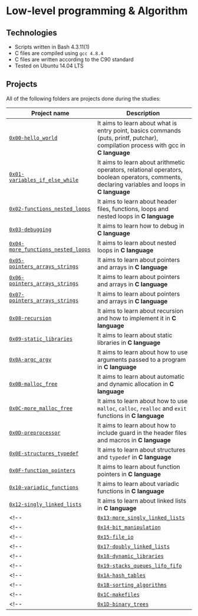 # Low-level programming & Algorithm

## Technologies
* Scripts written in Bash 4.3.11(1)
* C files are compiled using `gcc 4.8.4`
* C files are written according to the C90 standard
* Tested on Ubuntu 14.04 LTS

## Projects
All of the following folders are projects done during the studies:

| Project name | Description |
| ------------ | ----------- |
| [`0x00-hello_world`](https://github.com/zezo773/alx-low_level_programming/tree/master/0x00-hello_world) | It aims to learn about what is entry point, basics commands (puts, printf, putchar), compilation process with gcc in **C language** |
| [`0x01-variables_if_else_while`](https://github.com/zezo773/alx-low_level_programming/tree/master/0x01-variables_if_else_while) | It aims to learn about arithmetic operators, relational operators, boolean operators, comments, declaring variables and loops in **C language** |
| [`0x02-functions_nested_loops`](https://github.com/zezo773/alx-low_level_programming/tree/master/0x02-functions_nested_loops) | It aims to learn about header files, functions, loops and nested loops in **C language** |
| [`0x03-debugging`](https://github.com/zezo773/alx-low_level_programming/tree/master/0x03-debugging) | It aims to learn how to debug in **C language** |
| [`0x04-more_functions_nested_loops`](https://github.com/zezo773/alx-low_level_programming/tree/master/0x04-more_functions_nested_loops) | It aims to learn about nested loops in **C language** |
| [`0x05-pointers_arrays_strings`](https://github.com/zezo773/alx-low_level_programming/tree/master/0x05-pointers_arrays_strings) | It aims to learn about pointers and arrays in **C language** |
| [`0x06-pointers_arrays_strings`](https://github.com/zezo773/alx-low_level_programming/tree/master/0x06-pointers_arrays_strings) | It aims to learn about pointers and arrays in **C language** |
| [`0x07-pointers_arrays_strings`](https://github.com/zezo773/alx-low_level_programming/tree/master/0x07-pointers_arrays_strings) | It aims to learn about pointers and arrays in **C language** |
| [`0x08-recursion`](https://github.com/zezo773/alx-low_level_programming/tree/master/0x08-recursion) | It aims to learn about recursion and how to implement it in **C language** |
| [`0x09-static_libraries`](https://github.com/zezo773/alx-low_level_programming/tree/master/0x09-static_libraries) | It aims to learn about static libraries in **C language** |
| [`0x0A-argc_argv`](https://github.com/zezo773/alx-low_level_programming/tree/master/0x0A-argc_argv) | It aims to learn about how to use arguments passed to a program in **C language** |
| [`0x0B-malloc_free`](https://github.com/zezo773/alx-low_level_programming/tree/master/0x0B-malloc_free) | It aims to learn about automatic and dynamic allocation in **C language** |
| [`0x0C-more_malloc_free`](https://github.com/zezo773/alx-low_level_programming/tree/master/0x0C-more_malloc_free) | It aims to learn about how to use `malloc`, `calloc`, `realloc` and `exit` functions in **C language** |
| [`0x0D-preprocessor`](https://github.com/zezo773/alx-low_level_programming/tree/master/0x0D-preprocessor) | It aims to learn about how to include guard in the header files and macros in **C language** |
| [`0x0E-structures_typedef`](https://github.com/zezo773/alx-low_level_programming/tree/master/0x0E-structures_typedef) | It aims to learn about structures and `typedef` in **C language** |
| [`0x0F-function_pointers`](https://github.com/zezo773/alx-low_level_programming/tree/master/0x0F-function_pointers) | It aims to learn about function pointers in **C language** |
| [`0x10-variadic_functions`](https://github.com/zezo773/alx-low_level_programming/tree/master/0x10-variadic_functions) | It aims to learn about variadic functions in **C language** |
| [`0x12-singly_linked_lists`](https://github.com/zezo773/alx-low_level_programming/tree/master/0x12-singly_linked_lists) | It aims to learn about linked lists in **C language** |
<!-- | [`0x13-more_singly_linked_lists`](https://github.com/zezo773/alx-low_level_programming0x13-more_singly_linked_lists) | It aims to learn about singly linked lists in **C language** | -->
<!-- | [`0x14-bit_manipulation`](https://github.com/zezo773/alx-low_level_programming0x14-bit_manipulation) | It aims to learn about how to manipulate bits and use bitwise operators in **C language** | -->
<!-- | [`0x15-file_io`](https://github.com/zezo773/alx-low_level_programming0x15-file_io) | It aims to learn about how to handle files (open, close, read and write), file descriptors, system calls and file permissions in **C language** | -->
<!-- | [`0x17-doubly_linked_lists`](https://github.com/zezo773/alx-low_level_programming0x17-doubly_linked_lists) | It aims to learn about doubly linked list in **C language** | -->
<!-- | [`0x18-dynamic_libraries`](https://github.com/zezo773/alx-low_level_programming0x18-dynamic_libraries) | It aims to learn about dynamic and shared libraries in **C language** | -->
<!-- | [`0x19-stacks_queues_lifo_fifo`](https://github.com/jorgezafra94/monty) | Submodule of **monty**, an interpreter of Monty ByteCode files written with **C language** | -->
<!-- | [`0x1A-hash_tables`](https://github.com/zezo773/alx-low_level_programming0x1A-hash_tables) | It aims to learn how to implement Hash Tables with **C language** | -->
<!-- | [`0x1B-sorting_algorithms`](https://github.com/zezo773/alx-low_level_programming0x1B-sorting_algorithms) | It aims to learn about sorting algorithms (bubble sort, insertion sort, selection sort, quick sort and so on) and Big O Notation in **C language** | -->
<!-- | [`0x1C-makefiles`](https://github.com/zezo773/alx-low_level_programming0x1C-makefiles) | It aims to learn what are makefiles, when, why and how to use them (with variables, explicit and implicit rules) | -->
<!-- | [`0x1D-binary_trees`](https://github.com/zezo773/alx-low_level_programming0x1D-binary_trees) | It aims to learn about what is a binary tree, the different traversal methods to go through a binary tree and the different types of binary trees (complete, full, perfect and balanced) | -->